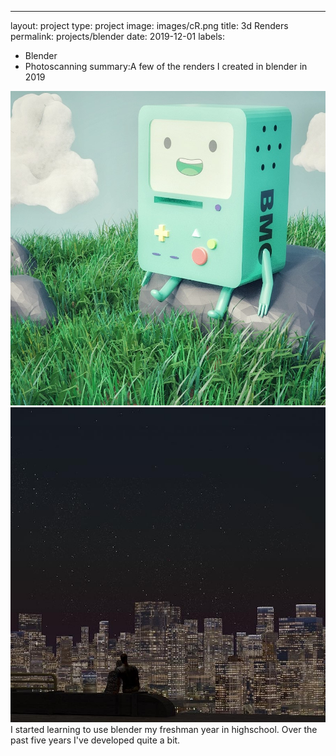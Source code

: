 ---
layout: project
type: project
image: images/cR.png
title: 3d Renders
permalink: projects/blender
date: 2019-12-01
labels:
  - Blender
  - Photoscanning
summary:A few of the renders I created in blender in 2019

<img class="ui medium right floated rounded image" src="/images/bR.jpeg">
<img class="ui medium right floated rounded image" src="/images/cR.JPG">
I started learning to use blender my freshman year in highschool. Over the past five years I've developed quite a bit.
